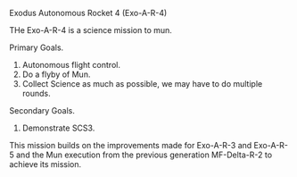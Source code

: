 Exodus Autonomous Rocket 4 (Exo-A-R-4)

THe Exo-A-R-4 is a science mission to mun.


Primary Goals.
1. Autonomous flight control.
2. Do a flyby of Mun.
3. Collect Science as much as possible, we may have to do multiple rounds.

Secondary Goals.
1. Demonstrate SCS3.

This mission builds on the improvements made for Exo-A-R-3 and Exo-A-R-5 and the Mun execution from the previous generation MF-Delta-R-2 to achieve its mission.




